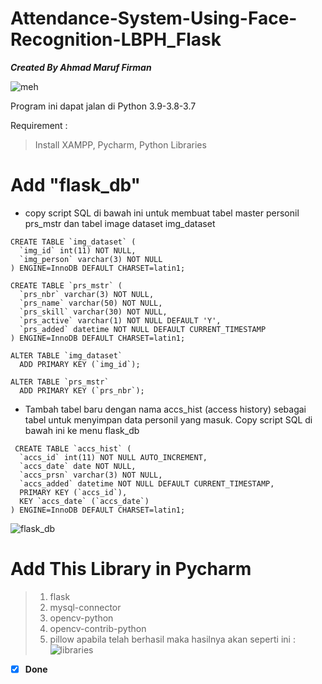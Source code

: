 # Attendance-System-Using-Face-Recognition-LBPH_Flask
***Created By Ahmad Maruf Firman***

![meh](https://user-images.githubusercontent.com/35483191/204142816-92bc8e58-c2f1-4b5d-9b04-4f9351453d5d.jpeg)

Program ini dapat jalan di Python 3.9-3.8-3.7

Requirement : 
> Install XAMPP, Pycharm, Python Libraries 

# Add "flask_db" 
* copy script SQL di bawah ini untuk membuat tabel master personil prs_mstr dan tabel image dataset img_dataset

```
CREATE TABLE `img_dataset` (
  `img_id` int(11) NOT NULL,
  `img_person` varchar(3) NOT NULL
) ENGINE=InnoDB DEFAULT CHARSET=latin1;
 
CREATE TABLE `prs_mstr` (
  `prs_nbr` varchar(3) NOT NULL,
  `prs_name` varchar(50) NOT NULL,
  `prs_skill` varchar(30) NOT NULL,
  `prs_active` varchar(1) NOT NULL DEFAULT 'Y',
  `prs_added` datetime NOT NULL DEFAULT CURRENT_TIMESTAMP
) ENGINE=InnoDB DEFAULT CHARSET=latin1;
 
ALTER TABLE `img_dataset`
  ADD PRIMARY KEY (`img_id`);
 
ALTER TABLE `prs_mstr`
  ADD PRIMARY KEY (`prs_nbr`);
```

* Tambah tabel baru dengan nama accs_hist (access history) sebagai tabel untuk menyimpan data personil yang masuk. 
Copy script SQL di bawah ini ke menu flask_db
```
 CREATE TABLE `accs_hist` (
  `accs_id` int(11) NOT NULL AUTO_INCREMENT,
  `accs_date` date NOT NULL,
  `accs_prsn` varchar(3) NOT NULL,
  `accs_added` datetime NOT NULL DEFAULT CURRENT_TIMESTAMP,
  PRIMARY KEY (`accs_id`),
  KEY `accs_date` (`accs_date`)
) ENGINE=InnoDB DEFAULT CHARSET=latin1; 
```
![flask_db](https://user-images.githubusercontent.com/35483191/204143051-9924c020-6dcc-433a-b5a1-7c57369c81dd.PNG)

# Add This Library in Pycharm

>1. flask
>2. mysql-connector
>3. opencv-python
>4. opencv-contrib-python
>5. pillow
apabila telah berhasil maka hasilnya akan seperti ini :
![libraries](https://user-images.githubusercontent.com/35483191/204143800-6a561e3b-c23b-4da3-8bcb-945260d7776e.PNG)
- [x] **Done**
